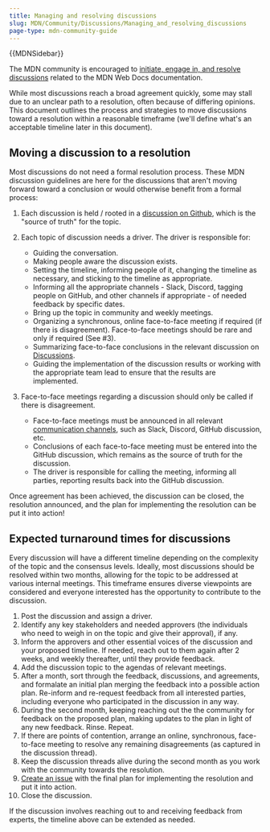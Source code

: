 ```yaml
---
title: Managing and resolving discussions
slug: MDN/Community/Discussions/Managing_and_resolving_discussions
page-type: mdn-community-guide
---
```


{{MDNSidebar}}

The MDN community is encouraged to [initiate, engage in, and resolve discussions](/en-US/docs/MDN/Community/Discussions) related to the MDN Web Docs documentation.

While most discussions reach a broad agreement quickly, some may stall due to an unclear path to a resolution, often because of differing opinions. This document outlines the process and strategies to move discussions toward a resolution within a reasonable timeframe (we'll define what's an acceptable timeline later in this document).

## Moving a discussion to a resolution

Most discussions do not need a formal resolution process. These MDN discussion guidelines are here for the discussions that aren't moving forward toward a conclusion or would otherwise benefit from a formal process:

1. Each discussion is held / rooted in a [discussion on Github](https://github.com/orgs/mdn/discussions), which is the "source of truth" for the topic.

2. Each topic of discussion needs a driver. The driver is responsible for:

   - Guiding the conversation.
   - Making people aware the discussion exists.
   - Setting the timeline, informing people of it, changing the timeline as necessary, and sticking to the timeline as appropriate.
   - Informing all the appropriate channels - Slack, Discord, tagging people on GitHub, and other channels if appropriate - of needed feedback by specific dates.
   - Bring up the topic in community and weekly meetings.
   - Organizing a synchronous, online face-to-face meeting if required (if there is disagreement). Face-to-face meetings should be rare and only if required (See #3).
   - Summarizing face-to-face conclusions in the relevant discussion on [Discussions](https://github.com/orgs/mdn/discussions).
   - Guiding the implementation of the discussion results or working with the appropriate team lead to ensure that the results are implemented.

3. Face-to-face meetings regarding a discussion should only be called if there is disagreement.

   - Face-to-face meetings must be announced in all relevant [communication channels](/en-US/docs/MDN/Community/Communication_channels), such as Slack, Discord, GitHub discussion, etc.
   - Conclusions of each face-to-face meeting must be entered into the GitHub discussion, which remains as the source of truth for the discussion.
   - The driver is responsible for calling the meeting, informing all parties, reporting results back into the GitHub discussion.

Once agreement has been achieved, the discussion can be closed, the resolution announced, and the plan for implementing the resolution can be put it into action!

## Expected turnaround times for discussions

Every discussion will have a different timeline depending on the complexity of the topic and the consensus levels. Ideally, most discussions should be resolved within two months, allowing for the topic to be addressed at various internal meetings. This timeframe ensures diverse viewpoints are considered and everyone interested has the opportunity to contribute to the discussion.

1. Post the discussion and assign a driver.
2. Identify any key stakeholders and needed approvers (the individuals who need to weigh in on the topic and give their approval), if any.
3. Inform the approvers and other essential voices of the discussion and your proposed timeline. If needed, reach out to them again after 2 weeks, and weekly thereafter, until they provide feedback.
4. Add the discussion topic to the agendas of relevant meetings.
5. After a month, sort through the feedback, discussions, and agreements, and formalate an initial plan merging the feedback into a possible action plan. Re-inform and re-request feedback from all interested parties, including everyone who participated in the discussion in any way.
6. During the second month, keeping reaching out the the community for feedback on the proposed plan, making updates to the plan in light of any new feedback. Rinse. Repeat.
7. If there are points of contention, arrange an online, synchronous, face-to-face meeting to resolve any remaining disagreements (as captured in the discussion thread).
8. Keep the discussion threads alive during the second month as you work with the community towards the resolution.
9. [Create an issue](/en-US/docs/MDN/Community/Issues) with the final plan for implementing the resolution and put it into action.
10. Close the discussion.

If the discussion involves reaching out to and receiving feedback from experts, the timeline above can be extended as needed.
